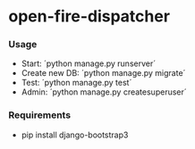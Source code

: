 open-fire-dispatcher
====================

### Usage

* Start: ´python manage.py runserver´
* Create new DB: ´python manage.py migrate´
* Test: ´python manage.py test´
* Admin: ´python manage.py createsuperuser´


### Requirements

* pip install django-bootstrap3
